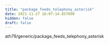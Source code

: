 ```yaml
---
title: "package_feeds_telephony_asterisk"
date: 2021-11-27 16:07:14.857090
hidden: false
draft: false
---
```


ath79/generic/package_feeds_telephony_asterisk

